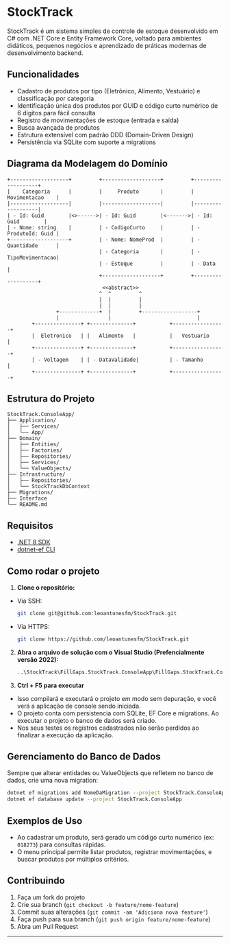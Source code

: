 # StockTrack

StockTrack é um sistema simples de controle de estoque desenvolvido em C# com .NET Core e Entity Framework Core, voltado para ambientes didáticos, pequenos negócios e aprendizado de práticas modernas de desenvolvimento backend.

## Funcionalidades

- Cadastro de produtos por tipo (Eletrônico, Alimento, Vestuário) e classificação por categoria
- Identificação única dos produtos por GUID e código curto numérico de 6 dígitos para fácil consulta
- Registro de movimentações de estoque (entrada e saída)
- Busca avançada de produtos
- Estrutura extensível com padrão DDD (Domain-Driven Design)
- Persistência via SQLite com suporte a migrations

## Diagrama da Modelagem do Domínio

```
+-------------------+         +-------------------+         +-------------------+
|    Categoria      |         |     Produto       |         |   Movimentacao    |
|-------------------|         |-------------------|         |-------------------|
| - Id: Guid        |<>------>| - Id: Guid        |<------->| - Id: Guid        |
| - Nome: string    |         | - CodigoCurto     |         | - ProdutoId: Guid |
+-------------------+         | - Nome: NomeProd  |         | - Quantidade      |
                              | - Categoria       |         | - TipoMovimentacao|
                              | - Estoque         |         | - Data            |
                              +-------------------+         +-------------------+
                               <<abstract>>                   
                              ^  ^         ^                  
                              |  |         |                  
                              |  |         |                  
                +-------------+  |         +------------------+
                |                |                            |
        +---------------+ +--------------+           +-----------------+
        |  Eletronico   | |   Alimento   |           |   Vestuario     |
        +---------------+ +--------------+           +-----------------+
        | - Voltagem    | | - DataValidade|          | - Tamanho       |
        +---------------+ +--------------+           +-----------------+
```

## Estrutura do Projeto

```
StockTrack.ConsoleApp/
├── Application/
│   ├── Services/
│   └── App/
├── Domain/
│   ├── Entities/
│   ├── Factories/
│   ├── Repositories/
│   ├── Services/
│   └── ValueObjects/
├── Infrastructure/
│   ├── Repositories/
│   └── StockTrackDbContext
├── Migrations/
├── Interface
└── README.md
```

## Requisitos

- [.NET 8 SDK](https://dotnet.microsoft.com/download)
- [dotnet-ef CLI](https://learn.microsoft.com/ef/core/cli/dotnet)

## Como rodar o projeto

1. **Clone o repositório:**

- Via SSH:
   ```bash
   git clone git@github.com:leoantunesfm/StockTrack.git
   ```

- Via HTTPS:
   ```bash
   git clone https://github.com/leoantunesfm/StockTrack.git
   ```
   

2. **Abra o arquivo de solução com o Visual Studio (Prefencialmente versão 2022):**
   ```bash
   ..\StockTrack\FillGaps.StockTrack.ConsoleApp\FillGaps.StockTrack.ConsoleApp.sln
   ```

3. **Ctrl + F5 para executar**

- Isso compilará e executará o projeto em modo sem depuração, e você verá a aplicação de console sendo iniciada.
- O projeto conta com persistencia com SQLite, EF Core e migrations. Ao executar o projeto o banco de dados será criado.
- Nos seus testes os registros cadastrados não serão perdidos ao finalizar a execução da aplicação.


## Gerenciamento do Banco de Dados

Sempre que alterar entidades ou ValueObjects que refletem no banco de dados, crie uma nova migration:

```bash
dotnet ef migrations add NomeDaMigration --project StockTrack.ConsoleApp
dotnet ef database update --project StockTrack.ConsoleApp
```

## Exemplos de Uso

- Ao cadastrar um produto, será gerado um código curto numérico (ex: `018273`) para consultas rápidas.
- O menu principal permite listar produtos, registrar movimentações, e buscar produtos por múltiplos critérios.

## Contribuindo

1. Faça um fork do projeto
2. Crie sua branch (`git checkout -b feature/nome-feature`)
3. Commit suas alterações (`git commit -am 'Adiciona nova feature'`)
4. Faça push para sua branch (`git push origin feature/nome-feature`)
5. Abra um Pull Request

---